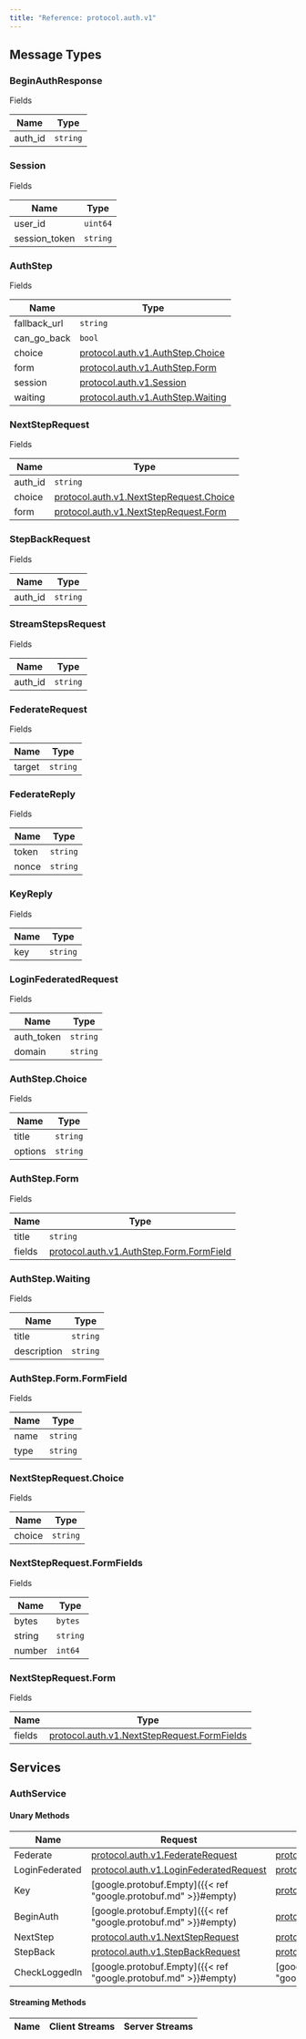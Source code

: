 ```yaml
---
title: "Reference: protocol.auth.v1"
---
```

## Message Types 

### BeginAuthResponse

Fields

| Name | Type |
| ---- | ---- |
| auth_id | `string` |

### Session

Fields

| Name | Type |
| ---- | ---- |
| user_id | `uint64` |
| session_token | `string` |

### AuthStep

Fields

| Name | Type |
| ---- | ---- |
| fallback_url | `string` |
| can_go_back | `bool` |
| choice | [protocol.auth.v1.AuthStep.Choice](#authstep-choice) |
| form | [protocol.auth.v1.AuthStep.Form](#authstep-form) |
| session | [protocol.auth.v1.Session](#session) |
| waiting | [protocol.auth.v1.AuthStep.Waiting](#authstep-waiting) |

### NextStepRequest

Fields

| Name | Type |
| ---- | ---- |
| auth_id | `string` |
| choice | [protocol.auth.v1.NextStepRequest.Choice](#nextsteprequest-choice) |
| form | [protocol.auth.v1.NextStepRequest.Form](#nextsteprequest-form) |

### StepBackRequest

Fields

| Name | Type |
| ---- | ---- |
| auth_id | `string` |

### StreamStepsRequest

Fields

| Name | Type |
| ---- | ---- |
| auth_id | `string` |

### FederateRequest

Fields

| Name | Type |
| ---- | ---- |
| target | `string` |

### FederateReply

Fields

| Name | Type |
| ---- | ---- |
| token | `string` |
| nonce | `string` |

### KeyReply

Fields

| Name | Type |
| ---- | ---- |
| key | `string` |

### LoginFederatedRequest

Fields

| Name | Type |
| ---- | ---- |
| auth_token | `string` |
| domain | `string` |

### AuthStep.Choice

Fields

| Name | Type |
| ---- | ---- |
| title | `string` |
| options | `string` |

### AuthStep.Form

Fields

| Name | Type |
| ---- | ---- |
| title | `string` |
| fields | [protocol.auth.v1.AuthStep.Form.FormField](#authstep-form-formfield) |

### AuthStep.Waiting

Fields

| Name | Type |
| ---- | ---- |
| title | `string` |
| description | `string` |

### AuthStep.Form.FormField

Fields

| Name | Type |
| ---- | ---- |
| name | `string` |
| type | `string` |

### NextStepRequest.Choice

Fields

| Name | Type |
| ---- | ---- |
| choice | `string` |

### NextStepRequest.FormFields

Fields

| Name | Type |
| ---- | ---- |
| bytes | `bytes` |
| string | `string` |
| number | `int64` |

### NextStepRequest.Form

Fields

| Name | Type |
| ---- | ---- |
| fields | [protocol.auth.v1.NextStepRequest.FormFields](#nextsteprequest-formfields) |

## Services 

### AuthService

#### Unary Methods

| Name | Request | Response |
| ---- | ------- | -------- |
|Federate|[protocol.auth.v1.FederateRequest](#federaterequest)|[protocol.auth.v1.FederateReply](#federatereply)|
|LoginFederated|[protocol.auth.v1.LoginFederatedRequest](#loginfederatedrequest)|[protocol.auth.v1.Session](#session)|
|Key|[google.protobuf.Empty]({{< ref "google.protobuf.md" >}}#empty)|[protocol.auth.v1.KeyReply](#keyreply)|
|BeginAuth|[google.protobuf.Empty]({{< ref "google.protobuf.md" >}}#empty)|[protocol.auth.v1.BeginAuthResponse](#beginauthresponse)|
|NextStep|[protocol.auth.v1.NextStepRequest](#nextsteprequest)|[protocol.auth.v1.AuthStep](#authstep)|
|StepBack|[protocol.auth.v1.StepBackRequest](#stepbackrequest)|[protocol.auth.v1.AuthStep](#authstep)|
|CheckLoggedIn|[google.protobuf.Empty]({{< ref "google.protobuf.md" >}}#empty)|[google.protobuf.Empty]({{< ref "google.protobuf.md" >}}#empty)|

#### Streaming Methods

| Name | Client Streams | Server Streams |
| ---- | -------------- | -------------- |
